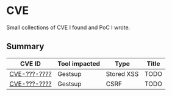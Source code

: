 # CVE

Small collections of CVE I found and PoC I wrote.

## Summary

| CVE ID                                 | Tool impacted | Type       | Title       |
|----------------------------------------|---------------|------------|-------------|
| [CVE-???-????](CVE-???-????/README.md) | Gestsup       | Stored XSS | TODO        |
| [CVE-???-????](CVE-???-????/README.md) | Gestsup       | CSRF       | TODO        |
